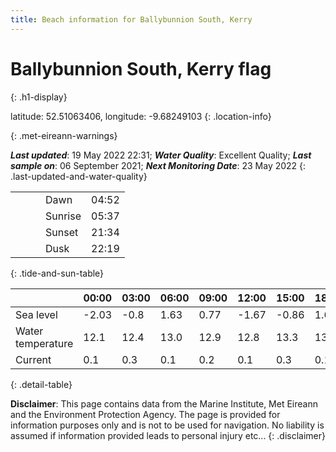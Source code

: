 ```yaml
---
title: Beach information for Ballybunnion South, Kerry
---
```

# Ballybunnion South, Kerry <span class="material-icons blue-flag" alt="This a Blue Flag beach">flag</span>
{: .h1-display}

latitude: 52.51063406, longitude: -9.68249103
{: .location-info}


{: .met-eireann-warnings}

___Last updated___: 19 May 2022 22:31; ___Water Quality___: Excellent Quality;
___Last sample on___: 06 September 2021; ___Next Monitoring Date___: 23 May 2022
{: .last-updated-and-water-quality}

|   |   |   |   |   |
|---|---|---|---|---|
|   |   |   | Dawn  | 04:52 |
|   |   |   | Sunrise  | 05:37 |
|   |   |   | Sunset  | 21:34 |
|   |   |   | Dusk  | 22:19 |
{: .tide-and-sun-table}

<div></div>

| | 00:00 | 03:00 | 06:00 | 09:00 | 12:00 | 15:00 | 18:00 | 21:00 |
|---|---|---|---|---|---|---|---|---|
| Sea level | -2.03 | -0.8 | 1.63 | 0.77| -1.67 | -0.86 | 1.62 | 1.14 |
| Water temperature | 12.1 | 12.4 | 13.0 | 12.9 | 12.8 | 13.3 | 13.7 | 13.6 |
| Current | 0.1 | 0.3 | 0.1 | 0.2 | 0.1| 0.3 | 0.1 | 0.2 |
{: .detail-table}

__Disclaimer__: This page contains data from the Marine Institute,
Met Eireann and the Environment Protection Agency. The page is provided for
information purposes only and is not to be used for navigation. No liability
is assumed if information provided leads to personal injury etc...
{: .disclaimer}